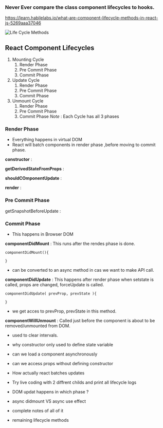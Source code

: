 ### **Never Ever compare the class component lifecycles to hooks.**

https://learn.habilelabs.io/what-are-component-lifecycle-methods-in-react-js-5269aaa37046


![Life Cycle Methods](https://miro.medium.com/v2/resize:fit:4800/format:webp/1*vOnEhlHk6n7v-ukPxc3E0w.png)

## React Component Lifecycles

1. Mounting Cycle
   1. Render Phase
   2. Pre Commit Phase
   3. Commit Phase
2. Update Cycle
   1. Render Phase
   2. Pre Commit Phase
   3. Commit Phase
3. Unmount Cycle
   1. Render Phase
   2. Pre Commit Phase
   3. Commit Phase
*Note* : Each Cycle has  all 3 phases

### Render Phase
   - Everything happens in virtual DOM
   - React will batch  components in render phase ,before moving to commit phase.

**constructor**
   :


**getDerivedStateFromProps**
   :

**shouldCOmponentUpdate**
   :

      
**render** 
   :


### Pre Commit Phase

getSnapshotBeforeUpdate
   :


### Commit Phase
   - This happens in Browser DOM

**componentDidMount**
   : This runs after the rendes phase is done.
```
componentDidMount(){

}
```
   - can be converted to an async method in cas we want to make API call.

**componentDidUpdate**
         : This happens after render phase when setstate is called, props are changed, forceUpdate is called.

```
componentDidUpdate( prevProp, prevState ){

}
```
- we get acces to prevProp, prevState in this method.

**componentWillUnmount**
   : Called just before the component is about to be removed/unmounted from DOM.
- used to clear intervals.






- why constructor only  used to define state variable
- can we load a component asynchronously
- can we access props without defining constructor
- How actually react batches updates
- Try live coding with 2 diffrent childs and print all lifecycle logs
- DOM updat happens in which phase ?
- async didmount VS async use effect
- complete notes of all of it
- remaining lifecycle methods